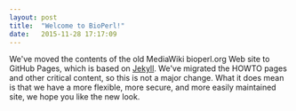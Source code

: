 ```yaml
---
layout: post
title:  "Welcome to BioPerl!"
date:   2015-11-28 17:17:09
---
```

We've moved the contents of the old MediaWiki bioperl.org Web site to GitHub Pages, which is based on [Jekyll](http://jekyllrb.com). We've migrated the HOWTO pages and other critical content, so this is not a major change. What it does mean is that we have a more flexible, more secure, and more easily maintained site, we hope you like the new look.